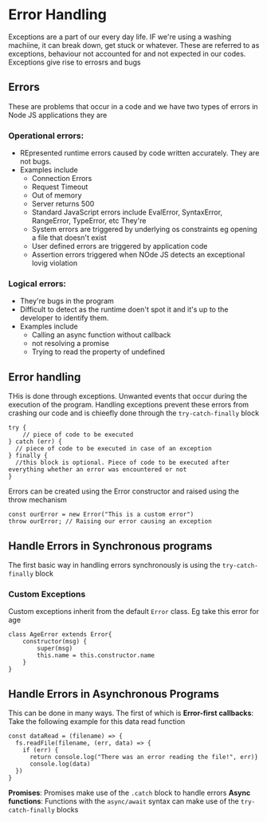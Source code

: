 # Error Handling
Exceptions are a part of our every day life. IF we're using a washing machiine, it can break down, get stuck or whatever. These are referred to as exceptions, behaviour not accounted for and not expected in our codes. Exceptions give rise to errosrs and bugs

## Errors
These are problems that occur in a code and we have two types of errors in Node JS applications they are
### Operational errors:
- REpresented runtime errors caused by code written accurately. They are not bugs.
- Examples include
  - Connection Errors
  - Request Timeout
  - Out of memory
  - Server returns 500
  - Standard JavaScript errors include EvalError, SyntaxError, RangeError, TypeError, etc They're 
  - System errors are triggered by underlying os constraints eg opening a file that doesn't exist
  - User defined errors are triggered by application code
  - Assertion errors triggered when NOde JS detects an exceptional lovig violation
### Logical errors:
- They're bugs in the program
- Difficult to detect as the runtime doen't spot it and it's up to the developer to identify them.
- Examples include
  - Calling an async function without callback
  - not resolving a promise
  - Trying to read the property of undefined

## Error handling
THis is done through exceptions. Unwanted events that occur  during the execution of the program. Handling exceptions prevent these errors from crashing our code and is chieefly done through the `try-catch-finally` block
```
try {
    // piece of code to be executed
} catch (err) {
  // piece of code to be executed in case of an exception
} finally {
  //this block is optional. Piece of code to be executed after everything whether an error was encountered or not
}
```
Errors can be created using the Error constructor and raised using the throw mechanism
```
const ourError = new Error("This is a custom error")
throw ourError; // Raising our error causing an exception
```
## Handle Errors in Synchronous programs
The first basic way in handling errors synchronously is using the `try-catch-finally` block
### Custom Exceptions
Custom exceptions inherit from the default `Error` class. Eg take this error for age
```
class AgeError extends Error{
    constructor(msg) {
        super(msg)
        this.name = this.constructor.name
    }
}
```
## Handle Errors in Asynchronous Programs
This can be done in many ways. The first of which is 
**Error-first callbacks**: Take the following example for this data read function
```
const dataRead = (filename) => {
  fs.readFile(filename, (err, data) => {
    if (err) {
      return console.log("There was an error reading the file!", err)}
      console.log(data)
  })
}
```
**Promises**: Promises make use of the `.catch` block to handle errors
**Async functions**: Functions with the `async/await` syntax can make use of the `try-catch-finally` blocks
